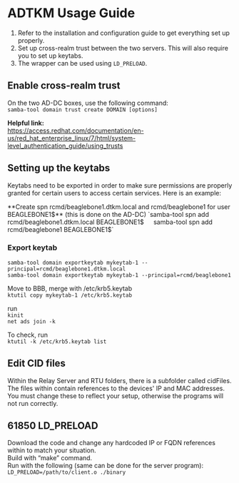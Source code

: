 # ADTKM Usage Guide

1. Refer to the installation and configuration guide to get everything set up properly. 
2. Set up cross-realm trust between the two servers. This will also require you to set up keytabs.
3. The wrapper can be used using `LD_PRELOAD`. 

## Enable cross-realm trust
On the two AD-DC boxes, use the following command:  
`samba-tool domain trust create DOMAIN [options]`  

**Helpful link:**  
https://access.redhat.com/documentation/en-us/red_hat_enterprise_linux/7/html/system-level_authentication_guide/using_trusts  

## Setting up the keytabs
Keytabs need to be exported in order to make sure permissions are properly granted for certain users to access certain services. Here is an example:  

**Create spn rcmd/beaglebone1.dtkm.local and rcmd/beaglebone1 for user BEAGLEBONE1$** (this is done on the AD-DC)  
`samba-tool spn add rcmd/beaglebone1.dtkm.local BEAGLEBONE1$`  
`samba-tool spn add rcmd/beaglebone1 BEAGLEBONE1$`  

### Export keytab
`samba-tool domain exportkeytab mykeytab-1 --principal=rcmd/beaglebone1.dtkm.local`  
`samba-tool domain exportkeytab mykeytab-1 --principal=rcmd/beaglebone1`  

Move to BBB, merge with /etc/krb5.keytab  
`ktutil copy mykeytab-1 /etc/krb5.keytab`  

run  
`kinit`  
`net ads join -k`  

To check, run  
`ktutil -k /etc/krb5.keytab list`  

## Edit CID files
Within the Relay Server and RTU folders, there is a subfolder called cidFiles. The files within contain references to the devices' IP and MAC addresses. You must change these to reflect your setup, otherwise the programs will not run correctly. 

## 61850 LD_PRELOAD
Download the code and change any hardcoded IP or FQDN references within to match your situation.  
Build with “make” command.  
Run with the following (same can be done for the server program):  
`LD_PRELOAD=/path/to/client.o ./binary `  


